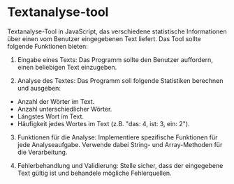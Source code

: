 # Textanalyse-tool


Textanalyse-Tool in JavaScript, das verschiedene statistische Informationen über einen vom Benutzer eingegebenen Text liefert. Das Tool sollte folgende Funktionen bieten:

1. Eingabe eines Texts: Das Programm sollte den Benutzer auffordern, einen beliebigen Text einzugeben.

2. Analyse des Textes: Das Programm soll folgende Statistiken berechnen und ausgeben:

- Anzahl der Wörter im Text.
- Anzahl unterschiedlicher Wörter.
- Längstes Wort im Text.
- Häufigkeit jedes Wortes im Text (z.B. "das: 4, ist: 3, ein: 2").
3. Funktionen für die Analyse: Implementiere spezifische Funktionen für jede Analyseaufgabe. Verwende dabei String- und Array-Methoden für die Verarbeitung.

4. Fehlerbehandlung und Validierung: Stelle sicher, dass der eingegebene Text gültig ist und behandele mögliche Fehlerquellen.